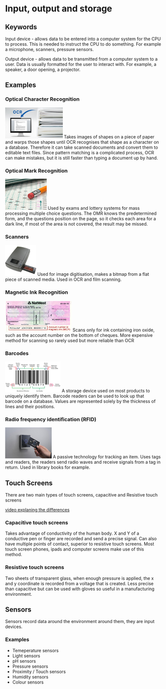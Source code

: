 # Input, output and storage
## Keywords
Input device - allows data to be entered into a computer system for the CPU to process. This is needed to instruct the CPU to do something. For example a microphone, scanners, pressure sensors.

Output device - allows data to be transmitted from a computer system to a user. Data is usually formatted for the user to interact with. For example, a speaker, a door opening, a projector.

## Examples
### Optical Character Recognition
<img src="https://raw.githubusercontent.com/JachymT/a-level-cs-blog/main/Computer%20Systems/1.1/1.1.3/images/1.png" height="100">
Takes images of shapes on a piece of paper and warps those shapes until OCR recognises that shape as a character on a database. Therefore it can take scanned documents and convert them to editable text files. Since pattern matching is a complicated process, OCR can make mistakes, but it is still faster than typing a document up by hand.

### Optical Mark Recognition
<img src="https://raw.githubusercontent.com/JachymT/a-level-cs-blog/main/Computer%20Systems/1.1/1.1.3/images/2.jpeg" height="100">
Used by exams and lottery systems for mass processing multiple choice questions. The OMR knows the predetermined form, and the questions position on the page, so it checks each area for a dark line, if most of the area is not covered, the result may be missed.

### Scanners
<img src="https://raw.githubusercontent.com/JachymT/a-level-cs-blog/main/Computer%20Systems/1.1/1.1.3/images/3.png" height="100">
Used for image digitisation, makes a bitmap from a flat piece of scanned media. Used in OCR and film scanning.

### Magnetic Ink Recognition
<img src="https://raw.githubusercontent.com/JachymT/a-level-cs-blog/main/Computer%20Systems/1.1/1.1.3/images/4.png" height="100">
Scans only for ink containing iron oxide, such as the account number on the bottom of cheques. More expensive method for scanning so rarely used but more reliable than OCR

### Barcodes
<img src="https://raw.githubusercontent.com/JachymT/a-level-cs-blog/main/Computer%20Systems/1.1/1.1.3/images/5.jpeg" height="100">
A storage device used on most products to uniquely identify them. Barcode readers can be used to look up that barcode on a database. Values are represented solely by the thickness of lines and their positions.

### Radio frequency identification (RFID)
<img src="https://raw.githubusercontent.com/JachymT/a-level-cs-blog/main/Computer%20Systems/1.1/1.1.3/images/6.png" height="100">
A passive technology for tracking an item. Uses tags and readers, the readers send radio waves and receive signals from a tag in return. Used in library books for example.

## Touch Screens
There are two main types of touch screens, capacitive and Resistive touch screens

[video explaning the differences](https://youtu.be/0-GQZzz_VTg)

### Capacitive touch screens
Takes advantage of conductivity of the human body. X and Y of a conductive pen or finger are recorded and send a precise signal. Can also have multiple points of contact, superior to resistive touch screens. Most touch screen phones, ipads and computer screens make use of this method.

### Resistive touch screens
Two sheets of transparent glass, when enough pressure is applied, the x and y coordinate is recorded from a voltage that is created. Less precise than capacitive but can be used with gloves so useful in a manufacturing environment.

## Sensors
Sensors record data around the environment around them, they are input devices.

### Examples
- Temeperature sensors
- Light sensors
- pH sensors
- Pressure sensors
- Proximity / Touch sensors
- Humidity sensors
- Colour sensors
